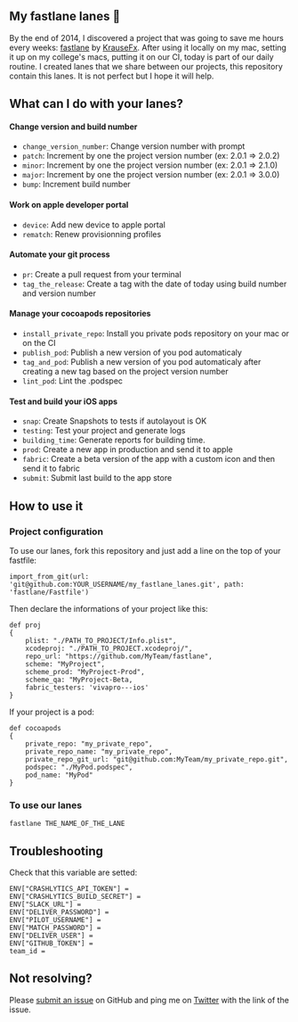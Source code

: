 ## My fastlane lanes :rocket:

By the end of 2014, I discovered a project that was going to save me hours every weeks: [fastlane](https://github.com/fastlane/fastlane) by [KrauseFx](https://github.com/KrauseFx). After using it locally on my mac, setting it up on my college's macs, putting it on our CI, today is part of our daily routine. I created lanes that we share between our projects, this repository contain this lanes. It is not perfect but I hope it will help.

## What can I do with your lanes?

#### Change version and build number

- `change_version_number`: Change version number with prompt
- `patch`: Increment by one the project version number (ex: 2.0.1 => 2.0.2)
- `minor`: Increment by one the project version number (ex: 2.0.1 => 2.1.0)
- `major`: Increment by one the project version number (ex: 2.0.1 => 3.0.0)
- `bump`: Increment build number

#### Work on apple developer portal

- `device`: Add new device to apple portal 
- `rematch`: Renew provisionning profiles
#### Automate your git process

- `pr`: Create a pull request from your terminal
- `tag_the_release`: Create a tag with the date of today using build number and version number
 
#### Manage your cocoapods repositories

- `install_private_repo`: Install you private pods repository on your mac or on the CI
- `publish_pod`: Publish a new version of you pod automaticaly
- `tag_and_pod`: Publish a new version of you pod automaticaly after creating a new tag based on the project version number
- `lint_pod`: Lint the .podspec

#### Test and build your iOS apps

- `snap`: Create Snapshots to tests if autolayout is OK
- `testing`: Test your project and generate logs
- `building_time`: Generate reports for building time.
- `prod`: Create a new app in production and send it to apple
- `fabric`: Create a beta version of the app with a custom icon and then send it to fabric
- `submit`: Submit last build to the app store

## How to use it 
### Project configuration

To use our lanes, fork this repository and just add a line on the top of your fastfile:

	import_from_git(url: 'git@github.com:YOUR_USERNAME/my_fastlane_lanes.git', path: 'fastlane/Fastfile') 

Then declare the informations of your project like this: 

	def proj 
 	{
 		plist: "./PATH_TO_PROJECT/Info.plist",
 		xcodeproj: "./PATH_TO_PROJECT.xcodeproj/",
	 	repo_url: "https://github.com/MyTeam/fastlane",
     	scheme: "MyProject",
     	scheme_prod: "MyProject-Prod",
     	scheme_qa: "MyProject-Beta,
        fabric_testers: 'vivapro---ios'
	}

If your project is a pod: 

	def cocoapods 
	{
		private_repo: "my_private_repo",
    	private_repo_name: "my_private_repo",
		private_repo_git_url: "git@github.com:MyTeam/my_private_repo.git",
		podspec: "./MyPod.podspec",
		pod_name: "MyPod"
	}



### To use our lanes 

	fastlane THE_NAME_OF_THE_LANE

## Troubleshooting 

Check that this variable are setted: 

	ENV["CRASHLYTICS_API_TOKEN"] = 
	ENV["CRASHLYTICS_BUILD_SECRET"] = 
	ENV["SLACK_URL"] = 
	ENV["DELIVER_PASSWORD"] = 
	ENV["PILOT_USERNAME"] = 
	ENV["MATCH_PASSWORD"] = 
	ENV["DELIVER_USER"] = 
	ENV["GITHUB_TOKEN"] = 
	team_id = 

## Not resolving?

Please [submit an issue](https://github.com/barrault01/my_fastlane_lanes/issues) on GitHub and ping me on [Twitter](https://twitter.com/_ant_one) with the link of the issue.


